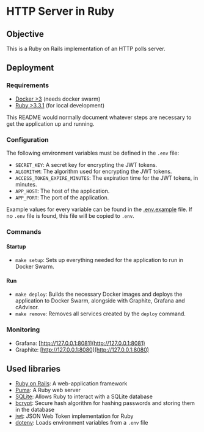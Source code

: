 # HTTP Server in Ruby

## Objective

This is a Ruby on Rails implementation of an HTTP polls server.

## Deployment

### Requirements

- [Docker >3](https://www.docker.com/) (needs docker swarm)
- [Ruby >3.3.1](https://www.ruby-lang.org/en/) (for local development)

This README would normally document whatever steps are necessary to get the
application up and running.

### Configuration

The following environment variables must be defined in the `.env` file:

- `SECRET_KEY`: A secret key for encrypting the JWT tokens.
- `ALGORITHM`: The algorithm used for encrypting the JWT tokens.
- `ACCESS_TOKEN_EXPIRE_MINUTES`: The expiration time for the JWT tokens, in minutes.
- `APP_HOST`: The host of the application.
- `APP_PORT`: The port of the application.

Example values for every variable can be found in the [.env.example](.env.example) file. If no `.env` file is found, this file will be copied to `.env`.

### Commands

#### Startup

- `make setup`: Sets up everything needed for the application to run in Docker Swarm.

#### Run

- `make deploy`: Builds the necessary Docker images and deploys the application to Docker Swarm, alongside with Graphite, Grafana and cAdvisor.
- `make remove`: Removes all services created by the `deploy` command.

### Monitoring

- Grafana: [http://127.0.0.1:8081](http://127.0.0.1:8081)
- Graphite: [http://127.0.0.1:8080](http://127.0.0.1:8080)

## Used libraries

- [Ruby on Rails](https://rubygems.org/gems/rails/versions/7.1.3): A web-application framework
- [Puma](https://rubygems.org/gems/puma/versions/5.0.0): A Ruby web server
- [SQLite](https://rubygems.org/gems/sqlite3/versions/1.4): Allows Ruby to interact with a SQLite database
- [bcrypt](https://rubygems.org/gems/bcrypt/versions/3.1.7): Secure hash algorithm for hashing passwords and storing them in the database
- [jwt](https://rubygems.org/gems/jwt/versions/2.5.0): JSON Web Token implementation for Ruby
- [dotenv](https://rubygems.org/gems/dotenv/versions/3.1.1): Loads environment variables from a `.env` file